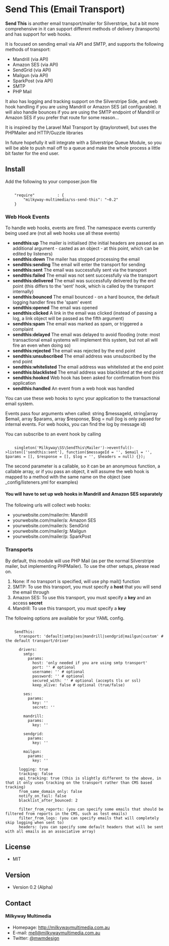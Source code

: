 Send This (Email Transport)
======
**Send This** is another email transport/mailer for Silverstripe, but a bit more comprehensive in it can support different methods of delivery (transports) and has support for web hooks.

It is focused on sending email via API and SMTP, and supports the following methods of transport:
- Mandrill (via API)
- Amazon SES (via API)
- SendGrid (via API)
- Mailgun (via API)
- SparkPost (via API)
- SMTP
- PHP Mail

It also has logging and tracking support on the Silverstripe Side, and web hook handling if you are using Mandrill or Amazon SES (all configurable). It will also handle bounces if you are using the SMTP endpoint of Mandrill or Amazon SES if you prefer that route for some reason...

It is inspired by the Laravel Mail Transport by @taylorotwell, but uses the PHPMailer and HTTP/Guzzle libraries

In future hopefully it will integrate with a Silverstripe Queue Module, so you will be able to push mail off to a queue and make the whole process a little bit faster for the end user.

## Install
Add the following to your composer.json file

```

    "require"          : {
		"milkyway-multimedia/ss-send-this": "~0.2"
	}

```

### Web Hook Events
To handle web hooks, events are fired. The namespace events currently being used are (not all web hooks use all these events)

- **sendthis:up** The mailer is initialised (the initial headers are passed as an additional argument - casted as an object - at this point, which can be edited by listeners)
- **sendthis:down** The mailer has stopped processing the email
- **sendthis:sending** The email will enter the transport for sending
- **sendthis:sent** The email was successfully sent via the transport
- **sendthis:failed** The email was not sent successfully via the transport
- **sendthis:delivered** The email was successfully delivered by the end point (this differs to the 'sent' hook, which is called by the transport internally)
- **sendthis:bounced** The email bounced - on a hard bounce, the default logging handler fires the 'spam' event
- **sendthis:opened** The email was opened
- **sendthis:clicked** A link in the email was clicked (instead of passing a log, a link object will be passed as the fifth argument)
- **sendthis:spam** The email was marked as spam, or triggered a complaint
- **sendthis:delayed** The email was delayed to avoid flooding (note: most transactional email systems will implement this system, but not all will fire an even when doing so)
- **sendthis:rejected** The email was rejected by the end point
- **sendthis:unsubscribed** The email address was unsubscribed by the end point
- **sendthis:whitelisted** The email address was whitelisted at the end point
- **sendthis:blacklisted** The email address was blacklisted at the end point
- **sendthis:hooked** Web hook has been asked for confirmation from this application
- **sendthis:handled** An event from a web hook was handled

You can use these web hooks to sync your application to the transactional email system.

Events pass four arguments when called: string $messageId, string|array $email, array $params, array $response, $log = null (log is only passed for internal events. For web hooks, you can find the log by message id)

You can subscribe to an event hook by calling

```

    singleton('Milkyway\SS\SendThis\Mailer')->eventful()->listen(['sendthis:sent'], function($messageId = '', $email = '', $params = [], $response = [], $log = '', $headers = null) {});

```

The second parameter is a callable, so it can be an anonymous function, a callable array, or if you pass an object, it will assume the web hook is mapped to a method with the same name on the object (see _config/listeners.yml for examples)

#### You will have to set up web hooks in Mandrill and Amazon SES separately
The following urls will collect web hooks:
- yourwebsite.com/mailer/m: Mandrill
- yourwebsite.com/mailer/a: Amazon SES
- yourwebsite.com/mailer/s: SendGrid
- yourwebsite.com/mailer/g: Mailgun
- yourwebsite.com/mailer/p: SparkPost

### Transports
By default, this module will use PHP Mail (as per the normal Silverstripe mailer, but implementing PHPMailer). To use the other setups, please read on.

1. None: If no transport is specified, will use php mail() function
2. SMTP: To use this transport, you must specify a **host** that you will send the email through
3. Amazon SES: To use this transport, you must specify a **key** and an access **secret**
4. Mandrill: To use this transport, you must specify a **key**

The following options are available for your YAML config.

```

    SendThis:
      transport: 'default|smtp|ses|mandrill|sendgrid|mailgun|custom' # the default transport/driver

      drivers:
        smtp:
          params:
            host: 'only needed if you are using smtp transport'
            port: '' # optional
            username: '' # optional
            password: '' # optional
            secured_with: '' # optional (accepts tls or ssl)
            keep_alive: false # optional (true/false)

        ses:
          params:
            key: ''
            secret: ''

        mandrill:
          params:
            key: ''

        sendgrid:
          params:
            key: ''

        mailgun:
          params:
            key: ''

      logging: true
      tracking: false
      api_tracking: true (this is slightly different to the above, in that it only uses tracking on the transport rather than CMS based tracking)
      from_same_domain_only: false
      notify_on_fail: false
      blacklist_after_bounced: 2

      filter_from_reports: (you can specify some emails that should be filtered from reports in the CMS, such as test emails)
      filter_from_logs: (you can specify emails that will completely skip logging when sent to)
      headers: (you can specify some default headers that will be sent with all emails as an associative array)

```

## License
* MIT

## Version
* Version 0.2 (Alpha)

## Contact
#### Milkyway Multimedia
* Homepage: http://milkywaymultimedia.com.au
* E-mail: mell@milkywaymultimedia.com.au
* Twitter: [@mwmdesign](https://twitter.com/mwmdesign "mwmdesign on twitter")
